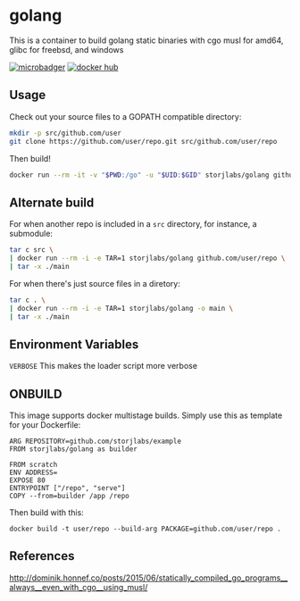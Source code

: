 golang
======

This is a container to build golang static binaries with cgo musl for amd64, glibc for freebsd, and windows

[![microbadger][1]][2] [![docker hub][3]][4]

[1]: https://images.microbadger.com/badges/image/storjlabs/golang.svg
[2]: https://microbadger.com/images/storjlabs/golang
[3]: https://img.shields.io/docker/automated/storjlabs/golang.svg
[4]: https://hub.docker.com/r/storjlabs/golang


Usage
-----

Check out your source files to a GOPATH compatible directory:

```bash
mkdir -p src/github.com/user
git clone https://github.com/user/repo.git src/github.com/user/repo
```

Then build!

```bash
docker run --rm -it -v "$PWD:/go" -u "$UID:$GID" storjlabs/golang github.com/user/repo
```

Alternate build
---------------

For when another repo is included in a `src` directory, for instance, a submodule:
```bash
tar c src \
| docker run --rm -i -e TAR=1 storjlabs/golang github.com/user/repo \
| tar -x ./main
```

For when there's just source files in a diretory:
```bash
tar c . \
| docker run --rm -i -e TAR=1 storjlabs/golang -o main \
| tar -x ./main
```


Environment Variables
---------------------

`VERBOSE` This makes the loader script more verbose

ONBUILD
-------

This image supports docker multistage builds. Simply use this as template for your Dockerfile:
```
ARG REPOSITORY=github.com/storjlabs/example
FROM storjlabs/golang as builder

FROM scratch
ENV ADDRESS=
EXPOSE 80
ENTRYPOINT ["/repo", "serve"]
COPY --from=builder /app /repo
```

Then build with this:
```
docker build -t user/repo --build-arg PACKAGE=github.com/user/repo .
```

References
----------

http://dominik.honnef.co/posts/2015/06/statically_compiled_go_programs__always__even_with_cgo__using_musl/

